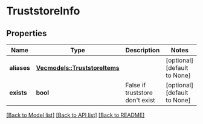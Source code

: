 # TruststoreInfo

## Properties
Name | Type | Description | Notes
------------ | ------------- | ------------- | -------------
**aliases** | [**Vec<models::TruststoreItems>**](TruststoreItems.md) |  | [optional] [default to None]
**exists** | **bool** | False if truststore don't exist | [optional] [default to None]

[[Back to Model list]](../README.md#documentation-for-models) [[Back to API list]](../README.md#documentation-for-api-endpoints) [[Back to README]](../README.md)



